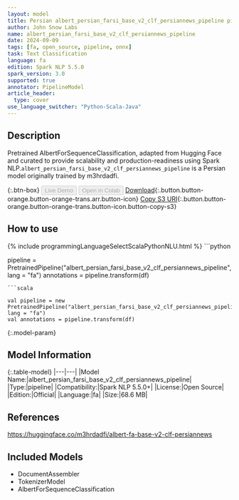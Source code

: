 ```yaml
---
layout: model
title: Persian albert_persian_farsi_base_v2_clf_persiannews_pipeline pipeline AlbertForSequenceClassification from m3hrdadfi
author: John Snow Labs
name: albert_persian_farsi_base_v2_clf_persiannews_pipeline
date: 2024-09-09
tags: [fa, open_source, pipeline, onnx]
task: Text Classification
language: fa
edition: Spark NLP 5.5.0
spark_version: 3.0
supported: true
annotator: PipelineModel
article_header:
  type: cover
use_language_switcher: "Python-Scala-Java"
---
```


## Description

Pretrained AlbertForSequenceClassification, adapted from Hugging Face and curated to provide scalability and production-readiness using Spark NLP.`albert_persian_farsi_base_v2_clf_persiannews_pipeline` is a Persian model originally trained by m3hrdadfi.

{:.btn-box}
<button class="button button-orange" disabled>Live Demo</button>
<button class="button button-orange" disabled>Open in Colab</button>
[Download](https://s3.amazonaws.com/auxdata.johnsnowlabs.com/public/models/albert_persian_farsi_base_v2_clf_persiannews_pipeline_fa_5.5.0_3.0_1725924308337.zip){:.button.button-orange.button-orange-trans.arr.button-icon}
[Copy S3 URI](s3://auxdata.johnsnowlabs.com/public/models/albert_persian_farsi_base_v2_clf_persiannews_pipeline_fa_5.5.0_3.0_1725924308337.zip){:.button.button-orange.button-orange-trans.button-icon.button-copy-s3}

## How to use



<div class="tabs-box" markdown="1">
{% include programmingLanguageSelectScalaPythonNLU.html %}
```python

pipeline = PretrainedPipeline("albert_persian_farsi_base_v2_clf_persiannews_pipeline", lang = "fa")
annotations =  pipeline.transform(df)   

```
```scala

val pipeline = new PretrainedPipeline("albert_persian_farsi_base_v2_clf_persiannews_pipeline", lang = "fa")
val annotations = pipeline.transform(df)

```
</div>

{:.model-param}
## Model Information

{:.table-model}
|---|---|
|Model Name:|albert_persian_farsi_base_v2_clf_persiannews_pipeline|
|Type:|pipeline|
|Compatibility:|Spark NLP 5.5.0+|
|License:|Open Source|
|Edition:|Official|
|Language:|fa|
|Size:|68.6 MB|

## References

https://huggingface.co/m3hrdadfi/albert-fa-base-v2-clf-persiannews

## Included Models

- DocumentAssembler
- TokenizerModel
- AlbertForSequenceClassification